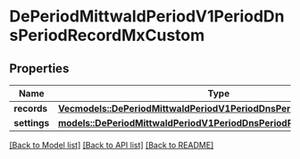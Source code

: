 # DePeriodMittwaldPeriodV1PeriodDnsPeriodRecordMxCustom

## Properties

Name | Type | Description | Notes
------------ | ------------- | ------------- | -------------
**records** | [**Vec<models::DePeriodMittwaldPeriodV1PeriodDnsPeriodRecordMxRecord>**](de.mittwald.v1.dns.RecordMXRecord.md) |  | 
**settings** | [**models::DePeriodMittwaldPeriodV1PeriodDnsPeriodRecordSettings**](de.mittwald.v1.dns.RecordSettings.md) |  | 

[[Back to Model list]](../README.md#documentation-for-models) [[Back to API list]](../README.md#documentation-for-api-endpoints) [[Back to README]](../README.md)


